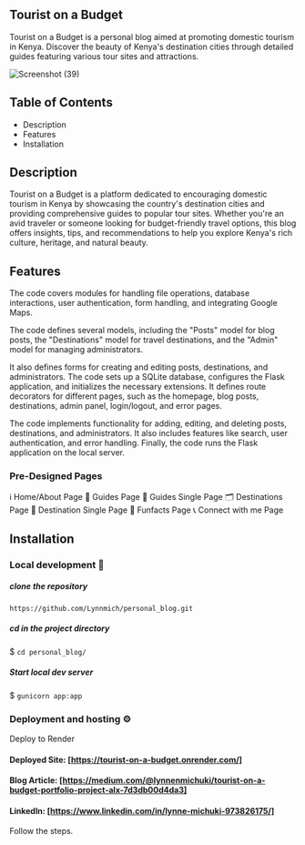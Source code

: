 ## Tourist on a Budget
Tourist on a Budget is a personal blog aimed at promoting domestic tourism in Kenya. Discover the beauty of Kenya's destination cities through detailed guides featuring various tour sites and attractions.


![Screenshot (39)](https://github.com/Lynnmich/personal_blog/assets/99338832/b4021b35-fa25-4b38-a845-0c7515a84a7a)





## Table of Contents
- Description
- Features
- Installation


## Description
 Tourist on a Budget is a platform dedicated to encouraging domestic tourism in Kenya by showcasing the country's destination cities and providing comprehensive guides to popular tour sites. Whether you're an avid traveler or someone looking for budget-friendly travel options, this blog offers insights, tips, and recommendations to help you explore Kenya's rich culture, heritage, and natural beauty.


## Features
The code covers modules for handling file operations, database interactions, user authentication, form handling, and integrating Google Maps. 

The code defines several models, including the "Posts" model for blog posts, the "Destinations" model for travel destinations, and the "Admin" model for managing administrators. 

It also defines forms for creating and editing posts, destinations, and administrators. The code sets up a SQLite database, configures the Flask application, and initializes the necessary extensions. It defines route decorators for different pages, such as the homepage, blog posts, destinations, admin panel, login/logout, and error pages. 

The code implements functionality for adding, editing, and deleting posts, destinations, and administrators. It also includes features like search, user authentication, and error handling. Finally, the code runs the Flask application on the local server.

### Pre-Designed Pages
ℹ️ Home/About Page
📄 Guides Page
📝 Guides Single Page
🗂️ Destinations Page
📄 Destination Single Page
📝 Funfacts Page
📞 Connect with me Page

## Installation
### Local development 🔧
##### clone the repository
`https://github.com/Lynnmich/personal_blog.git`

##### cd in the project directory
$ `cd personal_blog/`

##### Start local dev server
$ `gunicorn app:app`

### Deployment and hosting ⚙️
Deploy to Render


#### Deployed Site: [https://tourist-on-a-budget.onrender.com/]
#### Blog Article: [https://medium.com/@lynnenmichuki/tourist-on-a-budget-portfolio-project-alx-7d3db00d4da3]
#### LinkedIn: [https://www.linkedin.com/in/lynne-michuki-973826175/]
Follow the steps.
